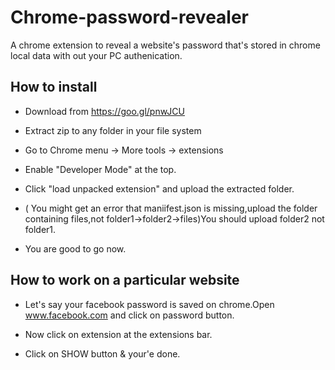 # Chrome-password-revealer

A chrome extension to reveal a website's password that's stored in chrome local data with out your PC authenication.

## How to install 

* Download from  https://goo.gl/pnwJCU

* Extract zip to any folder in your file system

* Go to Chrome menu -> More tools -> extensions

* Enable "Developer Mode" at the top.

* Click "load unpacked extension" and upload the extracted folder.

* ( You might get an error that maniifest.json is missing,upload the folder containing files,not folder1->folder2->files)You should upload folder2 not folder1.

* You are good to go now. 

## How to work on a particular website

* Let's say your facebook password is saved on chrome.Open www.facebook.com and click on password button.

* Now click on extension at the extensions bar.

* Click on SHOW button & your'e done.
